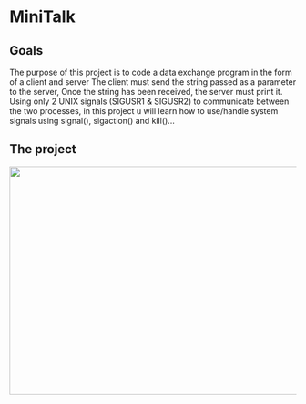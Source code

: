 # MiniTalk
## Goals
The purpose of this project is to code a data exchange program in the form of a client and server The client must send the string passed as a parameter to the server, Once the string has been received, the server must print it.
Using only 2 UNIX signals (SIGUSR1 & SIGUSR2) to communicate between the two processes, in this project u will learn how to use/handle system signals using signal(), sigaction() and kill()...
## The project
<img src="https://media.giphy.com/media/7Pzy4LiJimusXrIqr2/giphy-downsized-large.gif" width=900 height=400>
